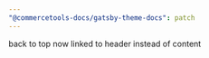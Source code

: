 ```yaml
---
"@commercetools-docs/gatsby-theme-docs": patch
---
```


back to top now linked to header instead of content
